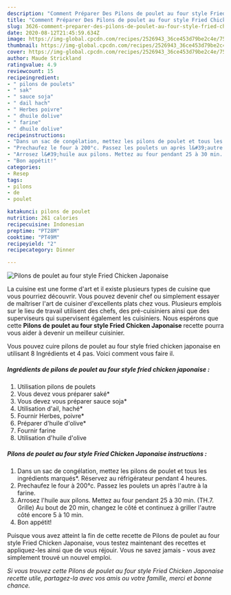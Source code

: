 ```yaml
---
description: "Comment Préparer Des Pilons de poulet au four style Fried Chicken Japonaise"
title: "Comment Préparer Des Pilons de poulet au four style Fried Chicken Japonaise"
slug: 3626-comment-preparer-des-pilons-de-poulet-au-four-style-fried-chicken-japonaise
date: 2020-08-12T21:45:59.634Z
image: https://img-global.cpcdn.com/recipes/2526943_36ce453d79be2c4e/751x532cq70/pilons-de-poulet-au-four-style-fried-chicken-japonaise-photo-principale-de-la-recette.jpg
thumbnail: https://img-global.cpcdn.com/recipes/2526943_36ce453d79be2c4e/751x532cq70/pilons-de-poulet-au-four-style-fried-chicken-japonaise-photo-principale-de-la-recette.jpg
cover: https://img-global.cpcdn.com/recipes/2526943_36ce453d79be2c4e/751x532cq70/pilons-de-poulet-au-four-style-fried-chicken-japonaise-photo-principale-de-la-recette.jpg
author: Maude Strickland
ratingvalue: 4.9
reviewcount: 15
recipeingredient:
- " pilons de poulets"
- " sak"
- " sauce soja"
- " dail hach"
- " Herbes poivre"
- " dhuile dolive"
- " farine"
- " dhuile dolive"
recipeinstructions:
- "Dans un sac de congélation, mettez les pilons de poulet et tous les ingrédients marqués*. Réservez au réfrigérateur pendant 4 heures."
- "Prechaufez le four à 200°c. Passez les poulets un après l&#39;autre à la farine."
- "Arrosez l&#39;huile aux pilons. Mettez au four pendant 25 à 30 min. (TH.7. Grille) Au bout de 20 min, changez le côté et continuez à griller l&#39;autre côté encore 5 à 10 min."
- "Bon appétit!"
categories:
- Resep
tags:
- pilons
- de
- poulet

katakunci: pilons de poulet 
nutrition: 261 calories
recipecuisine: Indonesian
preptime: "PT28M"
cooktime: "PT49M"
recipeyield: "2"
recipecategory: Dinner

---
```



![Pilons de poulet au four style Fried Chicken Japonaise](https://img-global.cpcdn.com/recipes/2526943_36ce453d79be2c4e/751x532cq70/pilons-de-poulet-au-four-style-fried-chicken-japonaise-photo-principale-de-la-recette.jpg)

La cuisine est une forme d'art et il existe plusieurs types de cuisine que vous pourriez découvrir. Vous pouvez devenir chef ou simplement essayer de maîtriser l'art de cuisiner d'excellents plats chez vous. Plusieurs emplois sur le lieu de travail utilisent des chefs, des pré-cuisiniers ainsi que des superviseurs qui supervisent également les cuisiniers. Nous espérons que cette <strong> Pilons de poulet au four style Fried Chicken Japonaise </strong> recette pourra vous aider à devenir un meilleur cuisinier.

<!--inarticleads1-->

Vous pouvez cuire pilons de poulet au four style fried chicken japonaise en utilisant 8 Ingrédients et 4 pas. Voici comment vous faire il.

##### Ingrédients de pilons de poulet au four style fried chicken japonaise :

1. Utilisation  pilons de poulets
1. Vous devez vous préparer  saké*
1. Vous devez vous préparer  sauce soja*
1. Utilisation  d&#39;ail, haché*
1. Fournir  Herbes, poivre*
1. Préparer  d&#39;huile d&#39;olive*
1. Fournir  farine
1. Utilisation  d&#39;huile d&#39;olive




<!--inarticleads2-->

##### Pilons de poulet au four style Fried Chicken Japonaise instructions :

1. Dans un sac de congélation, mettez les pilons de poulet et tous les ingrédients marqués*. Réservez au réfrigérateur pendant 4 heures.
1. Prechaufez le four à 200°c. Passez les poulets un après l&#39;autre à la farine.
1. Arrosez l&#39;huile aux pilons. Mettez au four pendant 25 à 30 min. (TH.7. Grille) Au bout de 20 min, changez le côté et continuez à griller l&#39;autre côté encore 5 à 10 min.
1. Bon appétit!




<!--inarticleads1-->

<p>
Puisque vous avez atteint la fin de cette recette de Pilons de poulet au four style Fried Chicken Japonaise, vous testez maintenant des recettes et appliquez-les ainsi que de vous réjouir. Vous ne savez jamais - vous avez simplement trouvé un nouvel emploi.
</p>

<p>
<i>Si vous trouvez cette Pilons de poulet au four style Fried Chicken Japonaise recette utile, partagez-la avec vos amis ou votre famille, merci et bonne chance.</i>
</p>
